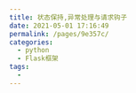 ```yaml
---
title: 状态保持,异常处理与请求钩子
date: 2021-05-01 17:16:49
permalink: /pages/9e357c/
categories:
  - python
  - Flask框架
tags:
  - 
---
```

